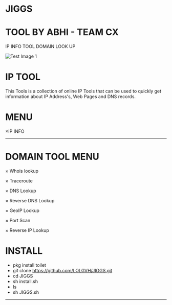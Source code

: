 # JIGGS
# TOOL BY ABHI - TEAM CX 
IP INFO TOOL DOMAIN LOOK UP 


![Test Image 1](https://k.top4top.io/p_18696u2yv0.png)

# IP TOOL
This Tools is a collection of online IP Tools that can be used to quickly get information about IP Address's, Web Pages and DNS records.

# MENU

×IP INFO
______________
# DOMAIN TOOL MENU

× Whois lookup

× Traceroute

× DNS Lookup

× Reverse DNS Lookup

× GeoIP Lookup

× Port Scan

× Reverse IP Lookup

# INSTALL

+ pkg install toilet
+ git clone https://github.com/LOLGVH/JIGGS.git
+ cd JIGGS
+ sh install.sh
+ ls
+ sh JIGGS.sh
_______________________________
